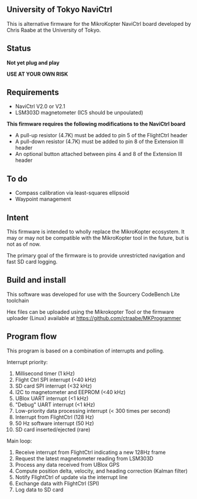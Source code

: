 University of Tokyo NaviCtrl
--

This is alternative firmware for the MikroKopter NaviCtrl board developed by Chris Raabe at the University of Tokyo.

Status
--

**Not yet plug and play**

**USE AT YOUR OWN RISK**

Requirements
--

* NaviCtrl V2.0 or V2.1
* LSM303D magnetometer (IC5 should be unpoulated)

**This firmware requires the following modifications to the NaviCtrl board**

* A pull-up resistor (4.7K) must be added to pin 5 of the FlightCtrl header
* A pull-down resistor (4.7K) must be added to pin 8 of the Extension III header
* An optional button attached between pins 4 and 8 of the Extension III header

To do
--

- Compass calibration via least-squares ellipsoid
- Waypoint management

Intent
--

This firmware is intended to wholly replace the MikroKopter ecosystem. It may or may not be compatible with the MikroKopter tool in the future, but is not as of now.

The primary goal of the firmware is to provide unrestricted navigation and fast SD card logging.

Build and install
--

This software was developed for use with the Sourcery CodeBench Lite toolchain

Hex files can be uploaded using the Mikrokopter Tool or the firmware uploader (Linux) available at https://github.com/ctraabe/MKProgrammer

Program flow
--

This program is based on a combination of interrupts and polling.

Interrupt priority:

1. Millisecond timer (1 kHz)
2. Flight Ctrl SPI interrupt (<40 kHz)
3. SD card SPI interrupt (<32 kHz)
4. I2C to magnetometer and EEPROM (<40 kHz)
5. UBlox UART interrupt (<1 kHz)
6. "Debug" UART interrupt (<1 kHz)
7. Low-priority data processing interrupt (< 300 times per second)
8. Interrupt from FlightCtrl (128 Hz)
9. 50 Hz software interrupt (50 Hz)
10. SD card inserted/ejected (rare)

Main loop:

1. Receive interrupt from FlightCtrl indicating a new 128Hz frame
2. Request the latest magnetometer reading from LSM303D
3. Process any data received from UBlox GPS
4. Compute position delta, velocity, and heading correction (Kalman filter)
5. Notify FlightCtrl of update via the interrupt line
6. Exchange data with FlightCtrl (SPI)
7. Log data to SD card
